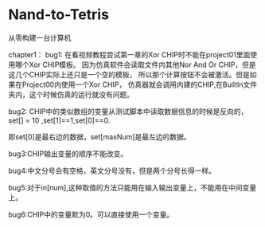 # Nand-to-Tetris

从零构建一台计算机

chapter1：
bug1:
在看视频教程尝试第一章的Xor CHIP时不能在project01里面使用哪个Xor CHIP模板。
因为仿真软件会读取文件内其他Nor And Or CHIP，但是这几个CHIP实际上还只是一个空的模板，
所以那个计算按钮不会被激活。但是如果在Project00内使用一个Xor CHIP，
仿真器就会调用内建的CHIP,在BuiltIn文件夹内，这个时候仿真的运行就没有问题。

bug2:
CHIP中的类似数组的变量从测试脚本中读取数据信息的时候是反向的，set[] = 10 ,set[1]==1,set[0]==0.

即set[0]是最右边的数据，set[maxNum]是最左边的数据。

bug3:CHIP输出变量的顺序不能改变。

bug4:中文分号会有空格，英文分号没有，但是两个分号长得一样。

bug5:对于in[num],这种取值的方法只能用在输入输出变量上，不能用在中间变量上。

bug6:CHIP中的变量默为0。可以直接使用一个变量。